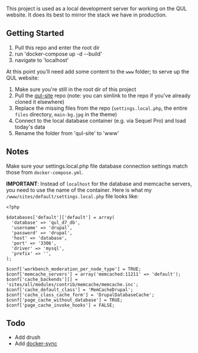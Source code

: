 This project is used as a local development server for working on the QUL website. It does its best to mirror the stack we have in production.

Getting Started
---------------

1. Pull this repo and enter the root dir
2. run 'docker-compose up -d --build'
3. navigate to 'localhost'

At this point you'll need add some content to the `www` folder; to serve up the QUL website:

1. Make sure you're still in the root dir of this project
2. Pull the [qul-site](https://gitlab.com/quladmin/qul-site) repo (note: you can simlink to the repo if you've already cloned it elsewhere)
3. Replace the missing files from the repo (`settings.local.php`, the entire `files` directory, `main-bg.jpg` in the theme)
4. Connect to the local database container (e.g. via Sequel Pro) and load today's data
5. Rename the folder from 'qul-site' to 'www'

Notes
-----
Make sure your settings.local.php file database connection settings match those from `docker-compose.yml`.

**IMPORTANT**: Instead of `localhost` for the database and memcache servers, you need to use the name of the container. Here is what my `/www/sites/default/settings.local.php` file looks like:

```
<?php

$databases['default']['default'] = array(
  'database' => 'qul_d7_db',
  'username' => 'drupal',
  'password' => 'drupal',
  'host' => 'database',
  'port' => '3306',
  'driver' => 'mysql',
  'prefix' => '',
);

$conf['workbench_moderation_per_node_type'] = TRUE;
$conf['memcache_servers'] = array('memcached:11211' => 'default');
$conf['cache_backends'][] = 'sites/all/modules/contrib/memcache/memcache.inc';
$conf['cache_default_class'] = 'MemCacheDrupal';
$conf['cache_class_cache_form'] = 'DrupalDatabaseCache';
$conf['page_cache_without_database'] = TRUE;
$conf['page_cache_invoke_hooks'] = FALSE;

```
Todo
----
- Add drush
- Add [docker-sync](http://docker-sync.io/)
